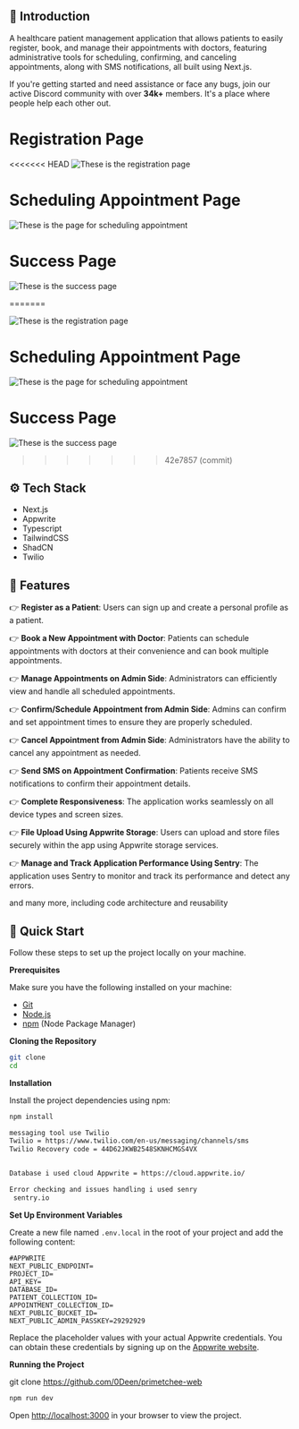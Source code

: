 ## <a name="introduction">🤖 Introduction</a>

A healthcare patient management application that allows patients to easily register, book, and manage their appointments with doctors, featuring administrative tools for scheduling, confirming, and canceling appointments, along with SMS notifications, all built using Next.js.

If you're getting started and need assistance or face any bugs, join our active Discord community with over **34k+** members. It's a place where people help each other out.
<br>

# Registration Page

<<<<<<< HEAD
![These is the registration page](public/po.jpg)

# Scheduling Appointment Page

![These is the page for scheduling appointment](public/pop.jpg)

# Success Page

![These is the success page](public/p.jpg)

=======

![These is the registration page](public/po.jpg)

# Scheduling Appointment Page

![These is the page for scheduling appointment](public/pop.jpg)

# Success Page

![These is the success page](public/p.jpg)

> > > > > > > 42e7857 (commit)

## <a name="tech-stack">⚙️ Tech Stack</a>

- Next.js
- Appwrite
- Typescript
- TailwindCSS
- ShadCN
- Twilio

## <a name="features">🔋 Features</a>

👉 **Register as a Patient**: Users can sign up and create a personal profile as a patient.

👉 **Book a New Appointment with Doctor**: Patients can schedule appointments with doctors at their convenience and can book multiple appointments.

👉 **Manage Appointments on Admin Side**: Administrators can efficiently view and handle all scheduled appointments.

👉 **Confirm/Schedule Appointment from Admin Side**: Admins can confirm and set appointment times to ensure they are properly scheduled.

👉 **Cancel Appointment from Admin Side**: Administrators have the ability to cancel any appointment as needed.

👉 **Send SMS on Appointment Confirmation**: Patients receive SMS notifications to confirm their appointment details.

👉 **Complete Responsiveness**: The application works seamlessly on all device types and screen sizes.

👉 **File Upload Using Appwrite Storage**: Users can upload and store files securely within the app using Appwrite storage services.

👉 **Manage and Track Application Performance Using Sentry**: The application uses Sentry to monitor and track its performance and detect any errors.

and many more, including code architecture and reusability

## <a name="quick-start">🤸 Quick Start</a>

Follow these steps to set up the project locally on your machine.

**Prerequisites**

Make sure you have the following installed on your machine:

- [Git](https://git-scm.com/)
- [Node.js](https://nodejs.org/en)
- [npm](https://www.npmjs.com/) (Node Package Manager)

**Cloning the Repository**

```bash
git clone
cd
```

**Installation**

Install the project dependencies using npm:

```bash
npm install

messaging tool use Twilio
Twilio = https://www.twilio.com/en-us/messaging/channels/sms
Twilio Recovery code = 44D62JKWB2548SKNHCMGS4VX


Database i used cloud Appwrite = https://cloud.appwrite.io/

Error checking and issues handling i used senry
 sentry.io
```

**Set Up Environment Variables**

Create a new file named `.env.local` in the root of your project and add the following content:

```env
#APPWRITE
NEXT_PUBLIC_ENDPOINT=
PROJECT_ID=
API_KEY=
DATABASE_ID=
PATIENT_COLLECTION_ID=
APPOINTMENT_COLLECTION_ID=
NEXT_PUBLIC_BUCKET_ID=
NEXT_PUBLIC_ADMIN_PASSKEY=29292929
```

Replace the placeholder values with your actual Appwrite credentials. You can obtain these credentials by signing up on the [Appwrite website](https://appwrite.io/).

**Running the Project**

git clone https://github.com/0Deen/primetchee-web

```bash
npm run dev
```

Open [http://localhost:3000](http://localhost:3000) in your browser to view the project.
